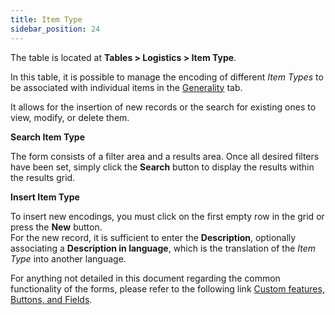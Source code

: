 ```yaml
---
title: Item Type 
sidebar_position: 24
---
```


The table is located at **Tables > Logistics > Item Type**.

In this table, it is possible to manage the encoding of different *Item Types* to be associated with individual items in the [Generality](/docs/erp-home/registers/items/create-new-item) tab.    

It allows for the insertion of new records or the search for existing ones to view, modify, or delete them.

**Search Item Type**

The form consists of a filter area and a results area. Once all desired filters have been set, simply click the **Search** button to display the results within the results grid.

**Insert Item Type**

To insert new encodings, you must click on the first empty row in the grid or press the **New** button.   
For the new record, it is sufficient to enter the **Description**, optionally associating a **Description in language**, which is the translation of the *Item Type* into another language.   

For anything not detailed in this document regarding the common functionality of the forms, please refer to the following link [Custom features, Buttons, and Fields](/docs/guide/common).